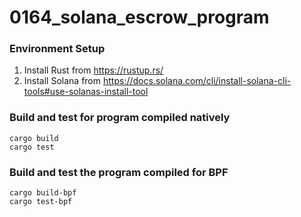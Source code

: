 # 0164_solana_escrow_program

### Environment Setup

1. Install Rust from <https://rustup.rs/>
2. Install Solana from <https://docs.solana.com/cli/install-solana-cli-tools#use-solanas-install-tool>

### Build and test for program compiled natively

```
cargo build
cargo test
```

### Build and test the program compiled for BPF

```
cargo build-bpf
cargo test-bpf
```
